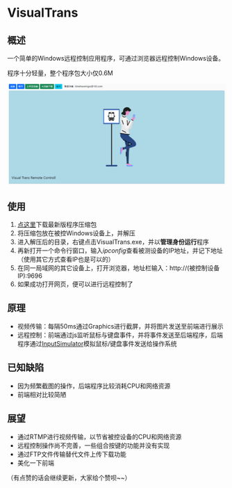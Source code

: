 # VisualTrans﻿

## 概述

一个简单的Windows远程控制应用程序，可通过浏览器远程控制Windows设备。

程序十分轻量，整个程序包大小仅0.6M

![](./screenshot.png)



## 使用

1. [点这里](https://gitee.com/ignitee/visual-trans/releases)下载最新版程序压缩包
2. 将压缩包放在被控Windows设备上，并解压
3. 进入解压后的目录，右键点击VisualTrans.exe，并以**管理身份运行**程序
4. 再新打开一个命令行窗口，输入*ipconfig*查看被测设备的IP地址，并记下地址（使用其它方式查看IP也是可以的）
5. 在同一局域网的其它设备上，打开浏览器，地址栏输入：http://(被控制设备IP):9696
6. 如果成功打开网页，便可以进行远程控制了



## 原理

- 视频传输：每隔50ms通过Graphics进行截屏，并将图片发送至前端进行展示
- 远程控制：前端通过js监听鼠标与键盘事件，并将事件发送至后端程序，后端程序通过[InputSimulator](https://github.com/michaelnoonan/inputsimulator)模拟鼠标/键盘事件发送给操作系统



## 已知缺陷

- 因为频繁截图的操作，后端程序比较消耗CPU和网络资源
- 前端相对比较简陋



## 展望

- 通过RTMP进行视频传输，以节省被控设备的CPU和网络资源
- 远程控制操作尚不完善，一些组合按键的功能并没有实现
- 通过FTP文件传输替代文件上传下载功能
- 美化一下前端

（有点赞的话会继续更新，大家给个赞呗~~）